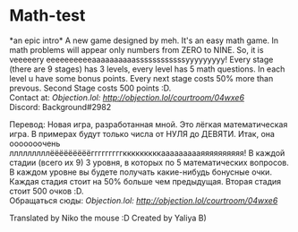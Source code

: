 # Math-test
\*an epic intro\*
A new game designed by meh. It's an easy math game. In math problems will appear only numbers from ZERO to NINE. So, it is veeeeery eeeeeeeeeeaaaaaaaaaassssssssssssyyyyyyyyy! Every stage (there are 9 stages) has 3 levels, every level has 5 math questions. In each level u have some bonus points. Every next stage costs 50% more than prevous. Second Stage costs 500 points :D.   
Contact at:  *Objection.lol: http://objection.lol/courtroom/04wxe6*  
Discord: Background#2982

Перевод:
Новая игра, разработанная мной. Это лёгкая математическая игра. В примерах будут только числа от НУЛЯ до ДЕВЯТИ. Итак, она ооооооочень лллллллллёёёёёёёёёгггггггггкккккккккаааааааааяяяяяяяяяя! В каждой стадии (всего их 9) 3 уровня, в которых по 5 математических вопросов. В каждом уровне вы будете получать какие-нибудь бонусные очки. Каждая стадия стоит на 50% больше чем предыдущая. Вторая стадия стоит 500 очков :D.  
Обращаться сюды:  *Objection.lol: http://objection.lol/courtroom/04wxe6*

Translated by Niko the mouse :D
Created by Yaliya B)
